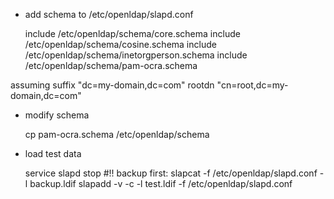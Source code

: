 
* add schema to /etc/openldap/slapd.conf

    include /etc/openldap/schema/core.schema
    include /etc/openldap/schema/cosine.schema
    include /etc/openldap/schema/inetorgperson.schema
    include /etc/openldap/schema/pam-ocra.schema

assuming
suffix "dc=my-domain,dc=com"
rootdn "cn=root,dc=my-domain,dc=com"

* modify schema

    cp pam-ocra.schema /etc/openldap/schema

* load test data

    service slapd stop
    #!! backup first: slapcat -f /etc/openldap/slapd.conf -l backup.ldif
    slapadd -v -c -l test.ldif -f /etc/openldap/slapd.conf
